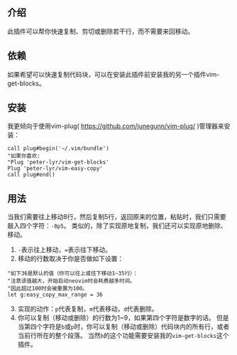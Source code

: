 ## 介绍
此插件可以帮你快速复制、剪切或删除若干行，而不需要来回移动。

## 依赖
如果希望可以快速复制代码块，可以在安装此插件前安装我的另一个插件vim-get-blocks。

## 安装
我更倾向于使用vim-plug( https://github.com/junegunn/vim-plug/ )管理器来安装：
```vim
call plug#begin('~/.vim/bundle')
"如果你喜欢:
"Plug 'peter-lyr/vim-get-blocks'
Plug 'peter-lyr/vim-easy-copy'
call plug#end()
```

## 用法
当我们需要往上移动8行，然后复制5行，返回原来的位置，粘贴时，我们只需要敲入四个字符：`-8p5`。
类似的，除了实现原地复制，我们还可以实现原地删除、移动。

1. `-`表示往上移动，`=`表示往下移动。
2. 移动的行数取决于你是否做如下设置：

```vim
"如下36是默认的值（你可以往上或往下移动1~35行）：
"注意该值越大，开始启动neovim时会耗费越多时间。
"因此超过100时会被重置为100。
let g:easy_copy_max_range = 36
```

3. 实现的动作：`p`代表复制，`m`代表移动，`d`代表删除。
4. 你可以复制（移动或删除）的行数为1~9，如果第四个字符是数字的话。
但是当第四个字符是`b`或`p`时，你可以复制（移动或删除）代码块内的所有行，或者当前行所在的整个段落。
当然`b`的这个功能需要安装我的`vim-get-blocks`这个插件。
